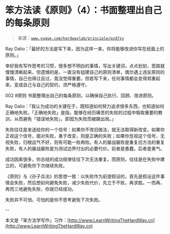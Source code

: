 # 笨方法读《原则》（4）：书面整理出自己的每条原则

> 来源：[`www.yuque.com/hardwaylab/principle/pzd7zy`](https://www.yuque.com/hardwaylab/principle/pzd7zy)



Ray Dalio：「最好的方法是写下来，因为这样一来，你将能够改进你写在纸面上的原则。」 

幸好我有写作思考的习惯，很多想不明白的事情，写出关键词，点点划划，思路就慢慢清晰起来，但遗憾的是，一直没有组建自己的原则清单，偶尔遇上违反原则的事情，自己也得过且过，竟没觉得重要。但若写下来，任何事情都会变得郑重起来，变成自己与自己的契约，须严格遵守。 

002 #原则 书面整理出自己的每条原则，以确保自己执行、回顾、改进原则。 

Ray Dalio：「我认为成功的关键在于，既知道如何努力追求很多东西，也知道如何正确地失败。「正确地失败」是指，能够在经历痛苦的失败的过程中吸取重要的教训，从而避免「错误地失败」，即因为失败而被踢出局。」 

失败往往是发送给你的一个信号：如果你不改旧做法，就无法取得新改变。如果你正视这个信号，面对失败，勇于改变，则是正确的失败；如果你忽视这个信号，无视失败，归根运气不好，则有可能一败再败。有人的屡战屡败是重复旧方法的重复失败，有人的屡战屡败是为测试边界付出的必要代价。前者是愚蠢，后者是勇气。 

成功因素很多，你总结的成功规律往往下次无法重复。而原则，往往是在失败中建立的，可避免你下次继续失败。 

《原则》与《孙子兵法》的思想一致：以失败作为前提假设的，首先是假设这件事情会失败，然后想如何避免失败，减少失败代价，先立于不败，再求胜。一而再，再而三地避免失败，你就已经成功。 

失败并不可怕，可怕的是你不思考避免下次失败。 

-- 

本文是「笨方法学写作」习作：[http://www.LearnWritingTheHardWay.cn](http://www.LearnWritingTheHardWay.cn)